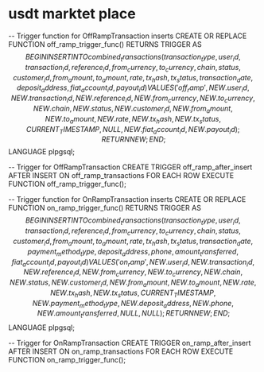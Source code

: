 # usdt marktet place

-- Trigger function for OffRampTransaction inserts
CREATE OR REPLACE FUNCTION off_ramp_trigger_func()
RETURNS TRIGGER AS $$
BEGIN
    INSERT INTO combined_transactions (
        transaction_type, user_id, transaction_id, reference_id, from_currency, to_currency,
        chain, status, customer_id, from_amount, to_amount, rate, tx_hash, tx_status,
        transaction_date, deposit_address, fiat_account_id, payout_id
    )
    VALUES (
        'off_ramp', NEW.user_id, NEW.transaction_id, NEW.reference_id, NEW.from_currency, NEW.to_currency,
        NEW.chain, NEW.status, NEW.customer_id, NEW.from_amount, NEW.to_amount, NEW.rate, NEW.tx_hash, NEW.tx_status,
        CURRENT_TIMESTAMP, NULL, NEW.fiat_account_id, NEW.payout_id
    );
    RETURN NEW;
END;
$$ LANGUAGE plpgsql;

-- Trigger for OffRampTransaction
CREATE TRIGGER off_ramp_after_insert
AFTER INSERT ON off_ramp_transactions
FOR EACH ROW EXECUTE FUNCTION off_ramp_trigger_func();

-- Trigger function for OnRampTransaction inserts
CREATE OR REPLACE FUNCTION on_ramp_trigger_func()
RETURNS TRIGGER AS $$
BEGIN
    INSERT INTO combined_transactions (
        transaction_type, user_id, transaction_id, reference_id, from_currency, to_currency,
        chain, status, customer_id, from_amount, to_amount, rate, tx_hash, tx_status,
        transaction_date, payment_method_type, deposit_address, phone, amount_transferred, fiat_account_id, payout_id
    )
    VALUES (
        'on_ramp', NEW.user_id, NEW.transaction_id, NEW.reference_id, NEW.from_currency, NEW.to_currency,
        NEW.chain, NEW.status, NEW.customer_id, NEW.from_amount, NEW.to_amount, NEW.rate, NEW.tx_hash, NEW.tx_status,
        CURRENT_TIMESTAMP, NEW.payment_method_type, NEW.deposit_address, NEW.phone, NEW.amount_transferred, NULL, NULL
    );
    RETURN NEW;
END;
$$ LANGUAGE plpgsql;

-- Trigger for OnRampTransaction
CREATE TRIGGER on_ramp_after_insert
AFTER INSERT ON on_ramp_transactions
FOR EACH ROW EXECUTE FUNCTION on_ramp_trigger_func();

